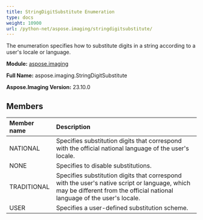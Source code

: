 ```yaml
---
title: StringDigitSubstitute Enumeration
type: docs
weight: 10900
url: /python-net/aspose.imaging/stringdigitsubstitute/
---
```


The enumeration specifies how to substitute digits in a string according to a user's locale or language.

**Module:** [aspose.imaging](/imaging/python-net/aspose.imaging/)

**Full Name:** aspose.imaging.StringDigitSubstitute

**Aspose.Imaging Version:** 23.10.0

## **Members**
| **Member name** | **Description** |
| :- | :- |
| NATIONAL | Specifies substitution digits that correspond with the official national language of the user's locale. |
| NONE | Specifies to disable substitutions. |
| TRADITIONAL | Specifies substitution digits that correspond with the user's native script or language, which may be different from the official national language of the user's locale. |
| USER | Specifies a user-defined substitution scheme. |
